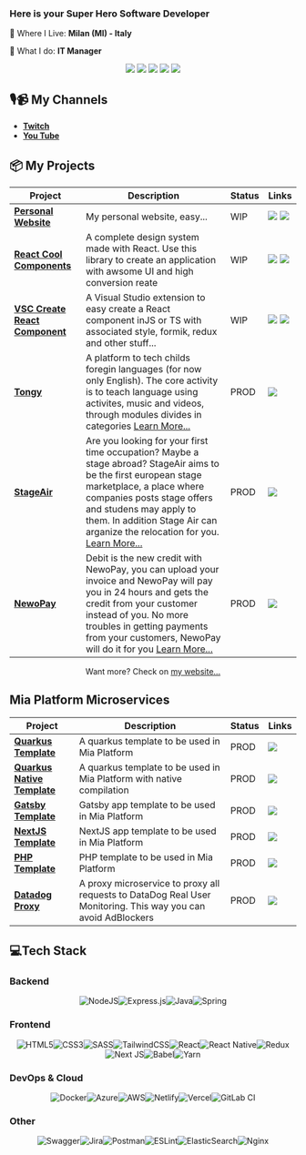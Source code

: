 ### Here is your Super Hero Software Developer
📍 Where I Live: **Milan (MI) - Italy**

🔨 What I do: **IT Manager**

<div align="center">

[![](https://img.shields.io/badge/-Linkedin-informational?style=for-the-badge&logo=linkedin&logoColor=white&color=2867B2)](https://linkedin.com/in/lorenzo.defrancesco)
[![](https://img.shields.io/badge/-Facebook-informational?style=for-the-badge&logo=facebook&logoColor=white&color=3b5998)](https://facebook.com/lory1990)
[![](https://img.shields.io/badge/-Instagram-informational?style=for-the-badge&logo=instagram&logoColor=white&color=C13584)](https://instagram.com/lory_1990)
[![](https://img.shields.io/badge/-Telegram-informational?style=for-the-badge&logo=telegram&logoColor=white&color=0088cc)](https://t.me/lory1990)
[![](https://img.shields.io/badge/-Dev-informational?style=for-the-badge&logo=devto&logoColor=white&color=000000)](https://dev.to/lory1990)

</div>

## 🎙️📹 My Channels
 - [**Twitch**](https://twitch.com/lory1990_dev)
 - [**You Tube**](https://www.youtube.com/c/LorenzoDeFrancesco)

## 📦 My Projects
| Project | Description  | Status | Links  | 
|--------------|---|---|---|
| [**Personal Website**](https://lory1990.github.io/) |  My personal website, easy... |  WIP | [![](https://img.shields.io/badge/-🌎-informational?style=flat&logoColor=black&color=white)](https://lory1990.github.io/) [![](https://img.shields.io/badge/--informational?style=flat&logo=github&logoColor=black&color=white)](https://github.com/Lory1990/lory1990.github.io) |
| [**React Cool Components**](https://lory1990.github.io/react-cool-components/)             |  A complete design system made with React. Use this library to create an application with awsome UI and high conversion reate  |  WIP |[![](https://img.shields.io/badge/-🌎-informational?style=flat&logoColor=black&color=white)](https://lory1990.github.io/react-cool-components/) [![](https://img.shields.io/badge/--informational?style=flat&logo=github&logoColor=black&color=white)](https://github.com/Lory1990/react-cool-components)|
| [**VSC Create React Component**](https://marketplace.visualstudio.com/items?itemName=lory1990.vsc-react-create-component)             | A Visual Studio extension to easy create a React component inJS or TS with associated style, formik, redux and other stuff...  |  WIP |[![](https://img.shields.io/badge/-🌎-informational?style=flat&logoColor=black&color=white)](https://marketplace.visualstudio.com/items?itemName=lory1990.vsc-react-create-component) [![](https://img.shields.io/badge/--informational?style=flat&logo=github&logoColor=black&color=white)](https://github.com/Lory1990/react-cool-components)   |
| [**Tongy**](https://www.tongy.it)             | A platform to tech childs foregin languages (for now only English). The core activity is to teach language using activites, music and videos, through modules divides in categories [Learn More...](https://lory1990.github.io/portfolio/tongy)  |  PROD |[![](https://img.shields.io/badge/-🌎-informational?style=flat&logoColor=black&color=white)](https://www.tongy.it)|
| [**StageAir**](https://www.stage-air.com) | Are you looking for your first time occupation? Maybe a stage abroad? StageAir aims to be the first european stage marketplace, a place where companies posts stage offers and studens may apply to them. In addition Stage Air can arganize the relocation for you.  [Learn More...](https://lory1990.github.io/portfolio/stage-air)  | PROD  |[![](https://img.shields.io/badge/-🌎-informational?style=flat&logoColor=black&color=white)](https://www.stage-air.com) |
| [**NewoPay**](https://newopay.it)             | Debit is the new credit with NewoPay, you can upload your invoice and NewoPay will pay you in 24 hours and gets the credit from your customer instead of you. No more troubles in getting payments from your customers, NewoPay will do it for you [Learn More...](https://lory1990.github.io/portfolio/newo-pay)  |  PROD |[![](https://img.shields.io/badge/-🌎-informational?style=flat&logoColor=black&color=white)](https://newopay.it) |


<div align="center">

Want more? Check on [my website...](https://lory1990.github.io/portfolio)

</div>

## Mia Platform Microservices
| Project | Description  | Status | Links  | 
|--------------|---|---|---|
| [**Quarkus Template**](https://github.com/Lory1990/mia-platform-quarkus-template/)             |  A quarkus template to be used in Mia Platform  |  PROD | [![](https://img.shields.io/badge/--informational?style=flat&logo=github&logoColor=black&color=white)](https://github.com/Lory1990/mia-platform-quarkus-template/) |
| [**Quarkus Native Template**](https://github.com/Lory1990/mia-platform-quarkus-native-template/)             |  A quarkus template to be used in Mia Platform with native compilation  |  PROD | [![](https://img.shields.io/badge/--informational?style=flat&logo=github&logoColor=black&color=white)](https://github.com/Lory1990/mia-platform-quarkus-native-template/) |
| [**Gatsby Template**](https://github.com/Lory1990/mia-platform-gatsby-template/)             |  Gatsby app template to be used in Mia Platform  |  PROD | [![](https://img.shields.io/badge/--informational?style=flat&logo=github&logoColor=black&color=white)](https://github.com/Lory1990/mia-platform-gatsby-template/) |
| [**NextJS Template**](https://github.com/Lory1990/mia-platform-nextjs-template/)             |  NextJS app template to be used in Mia Platform  |  PROD | [![](https://img.shields.io/badge/--informational?style=flat&logo=github&logoColor=black&color=white)](https://github.com/Lory1990/mia-platform-nextjs-template/) |
| [**PHP Template**](https://github.com/Lory1990/mia-platform-php-template/)             |  PHP template to be used in Mia Platform  |  PROD | [![](https://img.shields.io/badge/--informational?style=flat&logo=github&logoColor=black&color=white)](https://github.com/Lory1990/mia-platform-php-template/) |
| [**Datadog Proxy**](https://github.com/lory1990/mia-platform-quarkus-template/)             |  A proxy microservice to proxy all requests to DataDog Real User Monitoring. This way you can avoid AdBlockers  |  PROD | [![](https://img.shields.io/badge/--informational?style=flat&logo=github&logoColor=black&color=white)](https://github.com/Lory1990/mia-platform-datadog-proxy) |

## 💻Tech Stack
### Backend

<div align="center">

![NodeJS](https://img.shields.io/badge/node.js-6DA55F?style=for-the-badge&logo=node.js&logoColor=white)![Express.js](https://img.shields.io/badge/express.js-%23404d59.svg?style=for-the-badge&logo=express&logoColor=%2361DAFB)![Java](https://img.shields.io/badge/java-%23ED8B00.svg?style=for-the-badge&logo=java&logoColor=white)![Spring](https://img.shields.io/badge/spring-%236DB33F.svg?style=for-the-badge&logo=spring&logoColor=white)

</div>

### Frontend

<div align="center">

![HTML5](https://img.shields.io/badge/html5-%23E34F26.svg?style=for-the-badge&logo=html5&logoColor=white)![CSS3](https://img.shields.io/badge/css3-%231572B6.svg?style=for-the-badge&logo=css3&logoColor=white)![SASS](https://img.shields.io/badge/SASS-hotpink.svg?style=for-the-badge&logo=SASS&logoColor=white)![TailwindCSS](https://img.shields.io/badge/tailwindcss-%2338B2AC.svg?style=for-the-badge&logo=tailwind-css&logoColor=white)![React](https://img.shields.io/badge/react-%2320232a.svg?style=for-the-badge&logo=react&logoColor=%2361DAFB)![React Native](https://img.shields.io/badge/react_native-%2320232a.svg?style=for-the-badge&logo=react&logoColor=%2361DAFB)![Redux](https://img.shields.io/badge/redux-%23593d88.svg?style=for-the-badge&logo=redux&logoColor=white)![Next JS](https://img.shields.io/badge/Next-black?style=for-the-badge&logo=next.js&logoColor=white)![Babel](https://img.shields.io/badge/Babel-F9DC3e?style=for-the-badge&logo=babel&logoColor=black)![Yarn](https://img.shields.io/badge/yarn-%232C8EBB.svg?style=for-the-badge&logo=yarn&logoColor=white)

</div>

### DevOps & Cloud

<div align="center">

![Docker](https://img.shields.io/badge/docker-%230db7ed.svg?style=for-the-badge&logo=docker&logoColor=white)![Azure](https://img.shields.io/badge/azure-%230072C6.svg?style=for-the-badge&logo=azure-devops&logoColor=white)![AWS](https://img.shields.io/badge/AWS-%23FF9900.svg?style=for-the-badge&logo=amazon-aws&logoColor=white)![Netlify](https://img.shields.io/badge/netlify-%23000000.svg?style=for-the-badge&logo=netlify&logoColor=#00C7B7)![Vercel](https://img.shields.io/badge/vercel-%23000000.svg?style=for-the-badge&logo=vercel&logoColor=white)![GitLab CI](https://img.shields.io/badge/GitLabCI-%23181717.svg?style=for-the-badge&logo=gitlab&logoColor=white)

</div>

### Other
<div align="center">

![Swagger](https://img.shields.io/badge/-Swagger-%23Clojure?style=for-the-badge&logo=swagger&logoColor=white)![Jira](https://img.shields.io/badge/jira-%230A0FFF.svg?style=for-the-badge&logo=jira&logoColor=white)![Postman](https://img.shields.io/badge/Postman-FF6C37?style=for-the-badge&logo=postman&logoColor=white)![ESLint](https://img.shields.io/badge/ESLint-4B3263?style=for-the-badge&logo=eslint&logoColor=white)![ElasticSearch](https://img.shields.io/badge/-ElasticSearch-005571?style=for-the-badge&logo=elasticsearch)![Nginx](https://img.shields.io/badge/nginx-%23009639.svg?style=for-the-badge&logo=nginx&logoColor=white)

</div>
